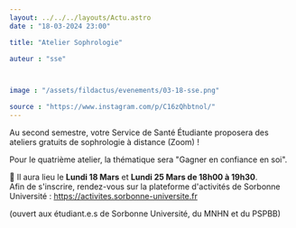 ```yaml
---
layout: ../../../layouts/Actu.astro
date : "18-03-2024 23:00"

title: "Atelier Sophrologie"

auteur : "sse"



image : "/assets/fildactus/evenements/03-18-sse.png"

source : "https://www.instagram.com/p/C16zQhbtnol/"
---
```


Au second semestre, votre Service de Santé Étudiante proposera des ateliers gratuits de sophrologie à distance (Zoom) !

Pour le quatrième atelier, la thématique sera "Gagner en confiance en soi".

📆 Il aura lieu le __Lundi 18 Mars__ et __Lundi 25 Mars de 18h00 à 19h30__.  
Afin de s'inscrire, rendez-vous sur la plateforme d'activités de Sorbonne Université : https://activites.sorbonne-universite.fr

(ouvert aux étudiant.e.s de Sorbonne Université, du MNHN et du PSPBB)
